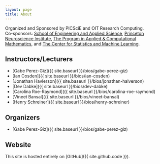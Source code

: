 ```yaml
---
layout: page
title: About
---
```


<!--
hopefully we will have sponsors!  I don't want to be presumptive, but if we don't, it won't happen
-->
Organized and Sponsored by PICSciE and OIT Research Computing.  
Co-sponsors: [School of Engineering and Applied Science](https://engineering.princeton.edu/), [Princeton Neuroscience Institute](https://pni.princeton.edu/), [The Program in Applied & Computational Mathematics](https://www.pacm.princeton.edu/), and [The Center for Statistics and Machine Learning](https://csml.princeton.edu).

<!--
Do we want to have bio's, links, and/or pictures here?
-->
## Instructors/Lecturers
* [Gabe Perez-Giz]({{ site.baseurl }}/bios/gabe-perez-giz)
* [Ian Cosden]({{ site.baseurl }}/bios/ian-cosden)
* [Jonathan Havlerson]({{ site.baseurl }}/bios/jonathan-halverson)
* [Dev Dabke]({{ site.baseurl }}/bios/dev-dabke)
* [Carolina Roe-Raymond]({{ site.baseurl }}/bios/carolina-roe-raymond)
* [Vineet Bansal]({{ site.baseurl }}/bios/vineet-bansal)
* [Henry Schreiner]({{ site.baseurl }}/bios/henry-schreiner)


## Organizers
* [Gabe Perez-Giz]({{ site.baseurl }}/bios/gabe-perez-giz)


## Website

This site is hosted entirely on [GitHub]({{ site.github.code }}).
